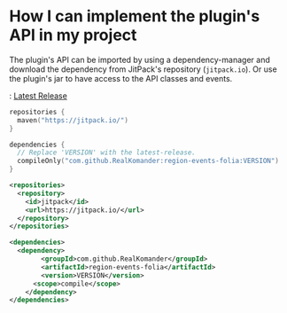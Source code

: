 # How I can implement the plugin's API in my project

The plugin's API can be imported by using a dependency-manager and download the dependency from JitPack's repository (`jitpack.io`). Or use the plugin's jar to have access to the
API classes and events.

: [Latest Release](https://github.com/RealKomander/region-events-folia/releases/latest)

```kotlin
repositories {
  maven("https://jitpack.io/")
}

dependencies {
  // Replace 'VERSION' with the latest-release.
  compileOnly("com.github.RealKomander:region-events-folia:VERSION")
}
```

```xml
<repositories>
  <repository>
    <id>jitpack</id>
    <url>https://jitpack.io/</url>
  </repository>
</repositories>

<dependencies>
  <dependency>
	    <groupId>com.github.RealKomander</groupId>
	    <artifactId>region-events-folia</artifactId>
	    <version>VERSION</version>
      <scope>compile</scope>
	</dependency>
</dependencies>
```
